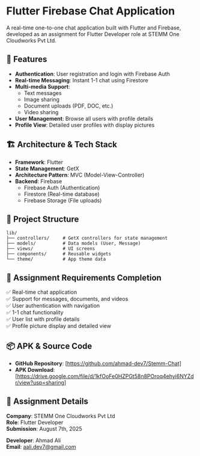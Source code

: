 # Flutter Firebase Chat Application

A real-time one-to-one chat application built with Flutter and Firebase, developed as an assignment for Flutter Developer role at STEMM One Cloudworks Pvt Ltd.

## 📱 Features

- **Authentication**: User registration and login with Firebase Auth
- **Real-time Messaging**: Instant 1-1 chat using Firestore
- **Multi-media Support**:
  - Text messages
  - Image sharing
  - Document uploads (PDF, DOC, etc.)
  - Video sharing
- **User Management**: Browse all users with profile details
- **Profile View**: Detailed user profiles with display pictures

## 🏗️ Architecture & Tech Stack

- **Framework**: Flutter
- **State Management**: GetX
- **Architecture Pattern**: MVC (Model-View-Controller)
- **Backend**: Firebase
  - Firebase Auth (Authentication)
  - Firestore (Real-time database)
  - Firebase Storage (File uploads)

## 📁 Project Structure

```
lib/
├── controllers/     # GetX controllers for state management
├── models/          # Data models (User, Message)
├── views/           # UI screens
├── components/      # Reusable widgets
└── theme/           # App theme data
```

## 🎯 Assignment Requirements Completion

✅ Real-time chat application  
✅ Support for messages, documents, and videos  
✅ User authentication with navigation  
✅ 1-1 chat functionality  
✅ User list with profile details  
✅ Profile picture display and detailed view

## 📦 APK & Source Code

- **GitHub Repository**: [https://github.com/ahmad-dev7/Stemm-Chat]
- **APK Download**: [https://drive.google.com/file/d/1kfOoFe0HZPGt58n8POroq4ehyi6NYZdr/view?usp=sharing]

## 📝 Assignment Details

**Company**: STEMM One Cloudworks Pvt Ltd  
**Role**: Flutter Developer  
**Submission**: August 7th, 2025

**Developer**: Ahmad Ali  
**Email**: aali.dev7@gmail.com
